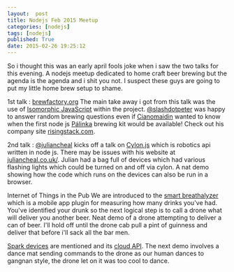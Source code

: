 ```yaml
---
layout:  post
title: Nodejs Feb 2015 Meetup
categories: [nodejs]
tags: [nodejs]
published: True
date: 2015-02-26 19:25:12
---
```


So i thought this was an early april fools joke when i saw the two talks for this evening. A nodejs meetup dedicated to home craft beer brewing but the agenda is the agenda and i shit you not. I suspect these guys are going to put my little home brew setup to shame.

1st talk : [brewfactory.org](http://brewfactory.org/) The main take away i got from this talk was the use of [Isomorphic JavaScript](http://isomorphic.net/javascript) within the project. [@slashdotpeter](https://twitter.com/slashdotpeter) was happy to answer random brewing questions even if [Cianomaidin](https://twitter.com/Cianomaidin) wanted to know when the first node js [Pálinka](http://en.wikipedia.org/wiki/P%C3%A1linka) brewing kit would be available! Check out his company site [risingstack.com](http://risingstack.com/).

2nd talk : [@juliancheal](http://twitter.com/juliancheal) kicks off a talk on [Cylon.js](http://cylonjs.com) which is robotics api written in node js. There may be issues with his website at [juliancheal.co.uk/](http://www.juliancheal.co.uk/). Julian had a bag full of devices which had various flashing lights which could be turned on and off via cylon. A nat demo showing how the code which runs on the devices can also be run in a browser. 

Internet of Things in the Pub
We are introduced to the [smart breathalyzer](http://www.alcohoot.com/) which is a mobile app plugin for measuring how many drinks you've had. You've identified your drunk so the next logical step is to call a drone what will deliver you another beer. Neat demo of a drone attempting to deliver a can of beer. I'll hold off until the drone cab pull a pint of guinness and deliver that before i'll sack all the bar men.

[Spark devices](https://www.spark.io/) are mentioned and its [cloud API](http://docs.spark.io/api/). The next demo involves a dance mat sending commands to the drone as our human dances to gangnan style, the drone let on it was too cool to dance.

